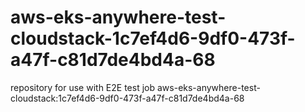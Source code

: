 # aws-eks-anywhere-test-cloudstack-1c7ef4d6-9df0-473f-a47f-c81d7de4bd4a-68
repository for use with E2E test job aws-eks-anywhere-test-cloudstack:1c7ef4d6-9df0-473f-a47f-c81d7de4bd4a-68
